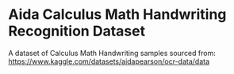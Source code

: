 # Aida Calculus Math Handwriting Recognition Dataset
A dataset of Calculus Math Handwriting samples sourced from: 
https://www.kaggle.com/datasets/aidapearson/ocr-data/data
